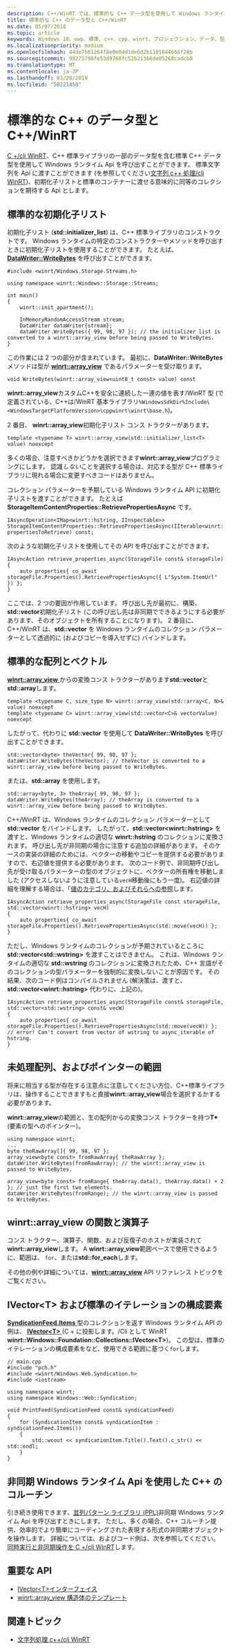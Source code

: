 ```yaml
---
description: C++/WinRT では、標準的な C++ データ型を使用して Windows ランタイム API を呼び出すことができます。
title: 標準的な C++ のデータ型と C++/WinRT
ms.date: 05/07/2018
ms.topic: article
keywords: Windows 10、uwp、標準、c++、cpp、winrt、プロジェクション、データ、型
ms.localizationpriority: medium
ms.openlocfilehash: 44de7b61264f8e0e04d1de6d2b1101844656f28b
ms.sourcegitcommit: 99271798fe53d9768fc52b21366de05268cadcb0
ms.translationtype: MT
ms.contentlocale: ja-JP
ms.lasthandoff: 03/20/2019
ms.locfileid: "58221458"
---
```

# <a name="standard-c-data-types-and-cwinrt"></a>標準的な C++ のデータ型と C++/WinRT

[C +/cli WinRT](/windows/uwp/cpp-and-winrt-apis/intro-to-using-cpp-with-winrt)、C++ 標準ライブラリの一部のデータ型を含む標準 C++ データ型を使用して Windows ランタイム Api を呼び出すことができます。 標準文字列を Api に渡すことができます (を参照してください[文字列 c++ 処理/cli WinRT](strings.md))、初期化子リストと標準のコンテナーに渡せる意味的に同等のコレクションを期待する Api とします。

## <a name="standard-initializer-lists"></a>標準的な初期化子リスト
初期化子リスト (**std::initializer_list**) は、C++ 標準ライブラリのコンストラクトです。 Windows ランタイムの特定のコンストラクターやメソッドを呼び出すときに初期化子リストを使用することができます。 たとえば、[**DataWriter::WriteBytes**](/uwp/api/windows.storage.streams.datawriter.writebytes) を呼び出すことができます。

```cppwinrt
#include <winrt/Windows.Storage.Streams.h>

using namespace winrt::Windows::Storage::Streams;

int main()
{
    winrt::init_apartment();

    InMemoryRandomAccessStream stream;
    DataWriter dataWriter{stream};
    dataWriter.WriteBytes({ 99, 98, 97 }); // the initializer list is converted to a winrt::array_view before being passed to WriteBytes.
}
```

この作業には 2 つの部分が含まれています。 最初に、**DataWriter::WriteBytes** メソッドは型が [**winrt::array_view**](/uwp/cpp-ref-for-winrt/array-view) であるパラメーターを受け取ります。

```cppwinrt
void WriteBytes(winrt::array_view<uint8_t const> value) const
```

**winrt::array_view**カスタムC++を安全に連続した一連の値を表す/WinRT 型 (で定義されている、C++は/WinRT 基本ライブラリ`%WindowsSdkDir%Include\<WindowsTargetPlatformVersion>\cppwinrt\winrt\base.h`)。

2 番目、 **winrt::array_view**初期化子リスト コンス トラクターがあります。

```cppwinrt
template <typename T> winrt::array_view(std::initializer_list<T> value) noexcept
```

多くの場合、注意すべきかどうかを選択できます**winrt::array_view**プログラミングにします。 認識*しない*ことを選択する場合は、対応する型が C++ 標準ライブラリに現れる場合に変更すべきコードはありません。

コレクション パラメーターを予期している Windows ランタイム API に初期化子リストを渡すことができます。 たとえば **StorageItemContentProperties::RetrievePropertiesAsync** です。

```cppwinrt
IAsyncOperation<IMap<winrt::hstring, IInspectable>> StorageItemContentProperties::RetrievePropertiesAsync(IIterable<winrt::hstring> propertiesToRetrieve) const;
```

次のような初期化子リストを使用してその API を呼び出すことができます。

```cppwinrt
IAsyncAction retrieve_properties_async(StorageFile const& storageFile)
{
    auto properties{ co_await storageFile.Properties().RetrievePropertiesAsync({ L"System.ItemUrl" }) };
}
```

ここでは、2 つの要因が作用しています。 呼び出し先が最初に、構築、 **std::vector**初期化子リスト (この呼び出し先は非同期でできるようにする必要があります、そのオブジェクトを所有することになります)。 2 番目に、C++/WinRT は、**std::vector** を Windows ランタイムのコレクション パラメーターとして透過的に (およびコピーを導入せずに) バインドします。

## <a name="standard-arrays-and-vectors"></a>標準的な配列とベクトル
[**winrt::array_view** ](/uwp/cpp-ref-for-winrt/array-view)からの変換コンス トラクターがあります**std::vector**と**std::array**します。

```cppwinrt
template <typename C, size_type N> winrt::array_view(std::array<C, N>& value) noexcept
template <typename C> winrt::array_view(std::vector<C>& vectorValue) noexcept
```

したがって、代わりに **std::vector** を使用して **DataWriter::WriteBytes** を呼び出すことができます。

```cppwinrt
std::vector<byte> theVector{ 99, 98, 97 };
dataWriter.WriteBytes(theVector); // theVector is converted to a winrt::array_view before being passed to WriteBytes.
```

または、**std::array** を使用します。

```cppwinrt
std::array<byte, 3> theArray{ 99, 98, 97 };
dataWriter.WriteBytes(theArray); // theArray is converted to a winrt::array_view before being passed to WriteBytes.
```

C++/WinRT は、Windows ランタイムのコレクション パラメーターとして **std::vector** をバインドします。 したがって、**std::vector&lt;winrt::hstring&gt;** を渡すと、Windows ランタイムの適切な **winrt::hstring** のコレクションに変換されます。 呼び出し先が非同期の場合に注意する追加の詳細があります。 そのケースの実装の詳細のためには、ベクターの移動やコピーを提供する必要がありますので、右辺値を提供する必要があります。 次のコード例で、非同期呼び出し先が受け取るパラメーターの型のオブジェクトに、ベクターの所有権を移動しました (アクセスしないように注意している`vecH`移動後にもう一度)。 右辺値の詳細を理解する場合は、「[値のカテゴリ、およびそれらへの参照](cpp-value-categories.md)します。

```cppwinrt
IAsyncAction retrieve_properties_async(StorageFile const storageFile, std::vector<winrt::hstring> vecH)
{
    auto properties{ co_await storageFile.Properties().RetrievePropertiesAsync(std::move(vecH)) };
}
```

ただし、Windows ランタイムのコレクションが予期されているところに **std::vector&lt;std::wstring&gt;** を渡すことはできません。 これは、Windows ランタイムの適切な **std::wstring** のコレクションに変換されたため、C++ 言語がそのコレクションの型パラメーターを強制的に変換しないことが原因です。 その結果、次のコード例はコンパイルされません (解決策は、渡すと、 **std::vector&lt;winrt::hstring&gt;** 代わりに、上記の)。

```cppwinrt
IAsyncAction retrieve_properties_async(StorageFile const& storageFile, std::vector<std::wstring> const& vecW)
{
    auto properties{ co_await storageFile.Properties().RetrievePropertiesAsync(std::move(vecW)) }; // error! Can't convert from vector of wstring to async_iterable of hstring.
}
```

## <a name="raw-arrays-and-pointer-ranges"></a>未処理配列、およびポインターの範囲
将来に相当する型が存在する注意点に注意してください方位、C++標準ライブラリは、操作することできますもと直接**winrt::array_view**場合を選択するかする必要があります。

**winrt::array_view**の範囲と、生の配列からの変換コンス トラクターを持つ**T&ast;**  (要素の型へのポインター)。

```cppwinrt
using namespace winrt;
...
byte theRawArray[]{ 99, 98, 97 };
array_view<byte const> fromRawArray{ theRawArray };
dataWriter.WriteBytes(fromRawArray); // the winrt::array_view is passed to WriteBytes.

array_view<byte const> fromRange{ theArray.data(), theArray.data() + 2 }; // just the first two elements.
dataWriter.WriteBytes(fromRange); // the winrt::array_view is passed to WriteBytes.
```

## <a name="winrtarrayview-functions-and-operators"></a>winrt::array_view の関数と演算子
コンス トラクター、演算子、関数、および反復子のホストが実装されて**winrt::array_view**します。 A **winrt::array_view**範囲ベースで使用できるように、範囲は、 `for`、または**std::for_each**します。

その他の例や詳細については、[**winrt::array_view**](/uwp/cpp-ref-for-winrt/array-view) API リファレンス トピックをご覧ください。

## <a name="ivectorlttgt-and-standard-iteration-constructs"></a>**IVector&lt;T&gt;** および標準のイテレーションの構成要素
[**SyndicationFeed.Items** ](/uwp/api/windows.web.syndication.syndicationfeed.items)型のコレクションを返す Windows ランタイム API の例は、 [ **IVector&lt;T&gt;**  ](/uwp/api/windows.foundation.collections.ivector_t_) (C + に投影します。/Cli として WinRT **winrt::Windows::Foundation::Collections::IVector&lt;T&gt;**)。 この型は、標準のイテレーションの構成要素をなど、使用できる範囲に基づく`for`します。

```cppwinrt
// main.cpp
#include "pch.h"
#include <winrt/Windows.Web.Syndication.h>
#include <iostream>

using namespace winrt;
using namespace Windows::Web::Syndication;

void PrintFeed(SyndicationFeed const& syndicationFeed)
{
    for (SyndicationItem const& syndicationItem : syndicationFeed.Items())
    {
        std::wcout << syndicationItem.Title().Text().c_str() << std::endl;
    }
}
```

## <a name="c-coroutines-with-asynchronous-windows-runtime-apis"></a>非同期 Windows ランタイム Api を使用した C++ のコルーチン
引き続き使用できます、[並列パターン ライブラリ (PPL)](/cpp/parallel/concrt/parallel-patterns-library-ppl)非同期 Windows ランタイム Api を呼び出すときにします。 ただし、多くの場合、C++ コルーチン提供、効率的でより簡単にコーディングされた表現する形式の非同期オブジェクトを操作します。 詳細については、およびコード例は、次を参照してください。[同時実行と非同期操作を C +/cli WinRT](concurrency.md)します。

## <a name="important-apis"></a>重要な API
* [IVector&lt;T&gt;インターフェイス](/uwp/api/windows.foundation.collections.ivector_t_)
* [winrt::array_view 構造体のテンプレート](/uwp/cpp-ref-for-winrt/array-view)

## <a name="related-topics"></a>関連トピック
* [文字列処理 c++/cli WinRT](strings.md)
